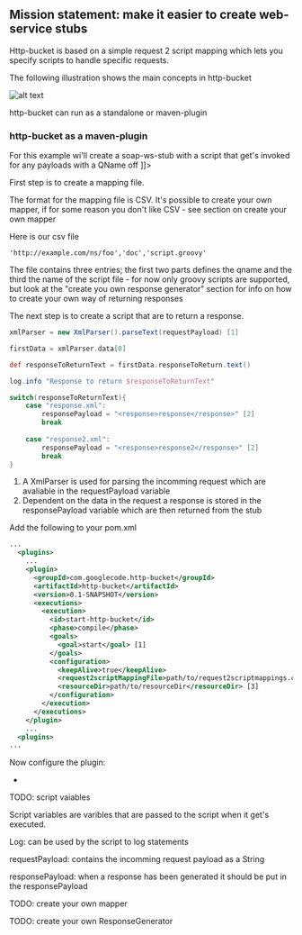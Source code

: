 ## Mission statement: make it easier to create web-service stubs 

Http-bucket is based on a simple request 2 script mapping which lets you specify scripts to handle specific requests. 
 
The following illustration shows the main concepts in http-bucket

![alt text](https://raw.github.com/wiki/skrymer/http-bucket/images/concept.png "Concept")

http-bucket can run as a standalone or maven-plugin

### http-bucket as a maven-plugin 

For this example wi'll create a soap-ws-stub with a script that get's invoked for any payloads with a QName off <![CDATA[<doc xmlns:x="http://example.com/ns/foo">]]> 

First step is to create a mapping file. 

The format for the mapping file is CSV. It's possible to create your own mapper, if for some reason you don't like CSV - see section on create your own mapper

Here is our csv file

```csv
'http://example.com/ns/foo','doc','script.groovy'
```

The file contains three entries; the first two parts defines the qname and the third the name of the script file - for now only groovy scripts are supported, but look at the "create you own response generator" section for info on how to create your own way of returning responses

The next step is to create a script that are to return a response.

```groovy
xmlParser = new XmlParser().parseText(requestPayload) [1]

firstData = xmlParser.data[0]	

def responseToReturnText = firstData.responseToReturn.text()

log.info "Response to return $responseToReturnText" 

switch(responseToReturnText){
	case "response.xml": 
		responsePayload = "<response>response</response>" [2] 
		break
	
	case "response2.xml":
		responsePayload = "<response>response2</response>" [2]
		break
}
```
1. A XmlParser is used for parsing the incomming request which are avaliable in the requestPayload variable
2. Dependent on the data in the request a response is stored in the responsePayload variable which are then returned from the stub

Add the following to your pom.xml

```xml
...
  <plugins>
    ...	
    <plugin>
      <groupId>com.googlecode.http-bucket</groupId>
      <artifactId>http-bucket</artifactId>
      <version>0.1-SNAPSHOT</version>
      <executions>
        <execution>
          <id>start-http-bucket</id>
          <phase>compile</phase>
          <goals>
            <goal>start</goal> [1]
          </goals>
          <configuration>
            <keepAlive>true</keepAlive>
            <request2scriptMappingFile>path/to/request2scriptmappings.csv</request2scriptMappingFile> [2]
            <resourceDir>path/to/resourceDir</resourceDir> [3]
          </configuration>
        </execution>
      </executions>
    </plugin>
    ...
  <plugins>
...	
```

Now configure the plugin:

* 

TODO: script vaiables

Script variables are varibles that are passed to the script when it get's executed.

Log: can be used by the script to log statements 

requestPayload: contains the incomming request payload as a String

responsePayload: when a response has been generated it should be put in the responsePayload

TODO: create your own mapper

TODO: create your own ResponseGenerator


